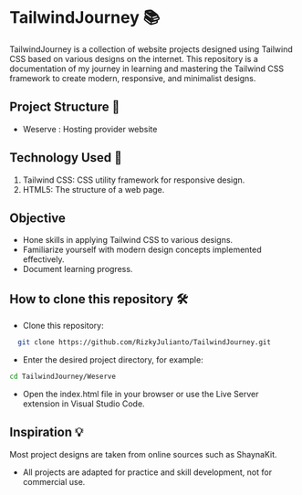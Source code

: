 
# TailwindJourney 📚
TailwindJourney is a collection of website projects designed using Tailwind CSS based on various designs on the internet. This repository is a documentation of my journey in learning and mastering the Tailwind CSS framework to create modern, responsive, and minimalist designs.

## Project Structure 📂

 - Weserve : Hosting provider website
 

## Technology Used 🚀
<ol>
  <li>Tailwind CSS: CSS utility framework for responsive design.</li>
   <li>HTML5: The structure of a web page.</li>
</ol>


## Objective 
- Hone skills in applying Tailwind CSS to various designs.
- Familiarize yourself with modern design concepts implemented effectively.
- Document learning progress.


## How to clone this repository 🛠️

- Clone this repository:
```bash
  git clone https://github.com/RizkyJulianto/TailwindJourney.git
```

- Enter the desired project directory, for example:
```bash
cd TailwindJourney/Weserve
```
- Open the index.html file in your browser or use the Live Server extension in Visual Studio Code.


## Inspiration 💡
Most project designs are taken from online sources such as ShaynaKit.
* All projects are adapted for practice and skill development, not for commercial use.


